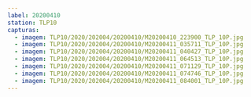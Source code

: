 ```yaml
---
label: 20200410
station: TLP10
capturas:
  - imagem: TLP10/2020/202004/20200410/M20200410_223900_TLP_10P.jpg
  - imagem: TLP10/2020/202004/20200410/M20200411_035711_TLP_10P.jpg
  - imagem: TLP10/2020/202004/20200410/M20200411_040427_TLP_10P.jpg
  - imagem: TLP10/2020/202004/20200410/M20200411_064513_TLP_10P.jpg
  - imagem: TLP10/2020/202004/20200410/M20200411_071129_TLP_10P.jpg
  - imagem: TLP10/2020/202004/20200410/M20200411_074746_TLP_10P.jpg
  - imagem: TLP10/2020/202004/20200410/M20200411_084001_TLP_10P.jpg
---
```


